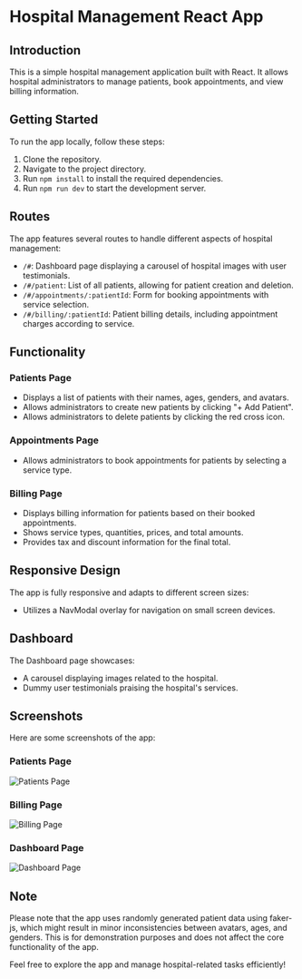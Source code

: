 # Hospital Management React App

## Introduction

This is a simple hospital management application built with React. It allows hospital administrators to manage patients, book appointments, and view billing information.

## Getting Started

To run the app locally, follow these steps:

1. Clone the repository.
2. Navigate to the project directory.
3. Run `npm install` to install the required dependencies.
4. Run `npm run dev` to start the development server.

## Routes

The app features several routes to handle different aspects of hospital management:

- `/#`: Dashboard page displaying a carousel of hospital images with user testimonials.
- `/#/patient`: List of all patients, allowing for patient creation and deletion.
- `/#/appointments/:patientId`: Form for booking appointments with service selection.
- `/#/billing/:patientId`: Patient billing details, including appointment charges according to service.

## Functionality

### Patients Page

- Displays a list of patients with their names, ages, genders, and avatars.
- Allows administrators to create new patients by clicking "+ Add Patient".
- Allows administrators to delete patients by clicking the red cross icon.

### Appointments Page

- Allows administrators to book appointments for patients by selecting a service type.

### Billing Page

- Displays billing information for patients based on their booked appointments.
- Shows service types, quantities, prices, and total amounts.
- Provides tax and discount information for the final total.

## Responsive Design

The app is fully responsive and adapts to different screen sizes:

- Utilizes a NavModal overlay for navigation on small screen devices.

## Dashboard

The Dashboard page showcases:

- A carousel displaying images related to the hospital.
- Dummy user testimonials praising the hospital's services.

## Screenshots

Here are some screenshots of the app:

### Patients Page

![Patients Page](https://res.cloudinary.com/dzzazpzrs/image/upload/v1691916807/Patients_Screen_hiqa0l.png)

### Billing Page

![Billing Page](https://res.cloudinary.com/dzzazpzrs/image/upload/v1691916075/Billing_Screen_u7y5aq.png)

### Dashboard Page

![Dashboard Page](https://res.cloudinary.com/dzzazpzrs/image/upload/v1691916827/Dashboard_Screen_dz8a1a.png)


## Note

Please note that the app uses randomly generated patient data using faker-js, which might result in minor inconsistencies between avatars, ages, and genders. This is for demonstration purposes and does not affect the core functionality of the app.

Feel free to explore the app and manage hospital-related tasks efficiently!

